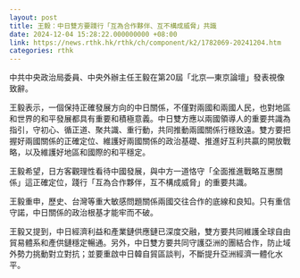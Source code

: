 ```yaml
---
layout: post
title: 王毅：中日雙方要踐行「互為合作夥伴、互不構成威脅」共識
date: 2024-12-04 15:28:22.000000000 +08:00
link: https://news.rthk.hk/rthk/ch/component/k2/1782069-20241204.htm
categories: rthk
---
```


中共中央政治局委員、中央外辦主任王毅在第20屆「北京—東京論壇」發表視像致辭。

王毅表示，一個保持正確發展方向的中日關係，不僅對兩國和兩國人民，也對地區和世界的和平發展都具有重要和積極意義。中日雙方應以兩國領導人的重要共識為指引，守初心、循正道、聚共識、重行動，共同推動兩國關係行穩致遠。雙方要把握好兩國關係的正確定位、維護好兩國關係的政治基礎、推進好互利共贏的開放戰略，以及維護好地區和國際的和平穩定。

王毅希望，日方客觀理性看待中國發展，與中方一道恪守「全面推進戰略互惠關係」這正確定位，踐行「互為合作夥伴，互不構成威脅」的重要共識。

王毅重申，歷史、台灣等重大敏感問題關係兩國交往合作的底線和良知。只有重信守諾，中日關係的政治根基才能牢而不破。

王毅又提到，中日經濟利益和產業鏈供應鏈已深度交融，雙方要共同維護全球自由貿易體系和產供鏈穩定暢通。另外，中日雙方要共同守護亞洲的團結合作，防止域外勢力挑動對立對抗；並要重啟中日韓自貿區談判，不斷提升亞洲經濟一體化水平。
